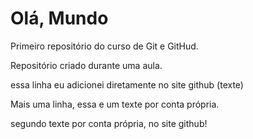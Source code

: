 # Olá, Mundo
 Primeiro repositório do curso de Git e GitHud.

Repositório criado durante uma aula.

essa linha eu adicionei diretamente no site github (texte)
 
Mais uma linha, essa e um texte por conta própria.

segundo texte por conta própria, no site github!
